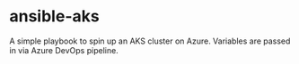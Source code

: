 # ansible-aks

A simple playbook to spin up an AKS cluster on Azure. Variables are passed in via Azure DevOps pipeline. 
